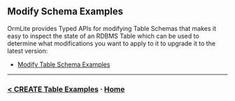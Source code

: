 ## Modify Schema Examples

OrmLite provides Typed APIs for modifying Table Schemas that makes it easy to inspect 
the state of an RDBMS Table which can be used to determine what modifications you want 
to apply to it to upgrade it to the latest version:

 - [Modify Table Schema Examples](#doc=modify-schema.md&gist=4467fba9a611cc060c193568c3c07dff)


---

### [< CREATE Table Examples](#doc=create-tables.md&gist=ab8d48cff82044238acd2b5730e63e08) · [Home](#doc=index.md)
